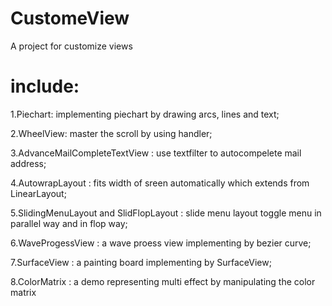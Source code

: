 # CustomeView
A project for customize views

# include:
1.Piechart: implementing piechart by drawing arcs, lines and text;

2.WheelView: master the scroll by using handler;

3.AdvanceMailCompleteTextView : use textfilter to autocompelete mail address;

4.AutowrapLayout : fits width of sreen automatically which extends from LinearLayout;

5.SlidingMenuLayout and SlidFlopLayout : slide menu layout toggle menu in parallel way and in flop way;

6.WaveProgessView : a wave proess view implementing by bezier curve;

7.SurfaceView : a painting board implementing by SurfaceView;

8.ColorMatrix : a demo representing multi effect by manipulating the color matrix 
